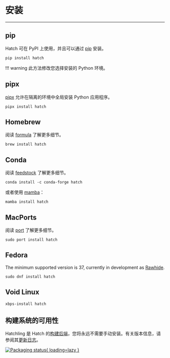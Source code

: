 # 安装

-----

## pip

Hatch 可在 PyPI 上使用，并且可以通过 [pip](https://pip.pypa.io) 安装。

```
pip install hatch
```

!!! warning
    此方法修改您选择安装的 Python 环境。

## pipx

[pipx](https://github.com/pypa/pipx) 允许在隔离的环境中全局安装 Python 应用程序。

```
pipx install hatch
```

## Homebrew

阅读 [formula](https://formulae.brew.sh/formula/hatch) 了解更多细节。

```
brew install hatch
```

## Conda

阅读 [feedstock](https://github.com/conda-forge/hatch-feedstock) 了解更多细节。

```
conda install -c conda-forge hatch
```

或者使用 [mamba](https://github.com/mamba-org/mamba)：

```
mamba install hatch
```

## MacPorts

阅读 [port](https://ports.macports.org/port/hatch/) 了解更多细节。

```
sudo port install hatch
```

## Fedora

The minimum supported version is 37, currently in development as [Rawhide](https://docs.fedoraproject.org/en-US/releases/rawhide/).

```
sudo dnf install hatch
```

## Void Linux

```
xbps-install hatch
```

## 构建系统的可用性

Hatchling 是 Hatch 的[构建后端](config/build.md#build-system)，您将永远不需要手动安装。有关版本信息，请参阅其[更新日志](history.md#hatchling)。

[![Packaging status](https://repology.org/badge/vertical-allrepos/hatchling.svg){ loading=lazy }](https://repology.org/project/hatchling/versions)
